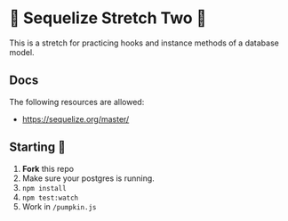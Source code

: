 # 🎃 Sequelize Stretch Two 🎃

This is a stretch for practicing hooks and instance methods of a database model.

## Docs

The following resources are allowed:

- https://sequelize.org/master/

## Starting 👻

1. **Fork** this repo
2. Make sure your postgres is running.
3. `npm install`
4. `npm test:watch`
5. Work in `/pumpkin.js`
